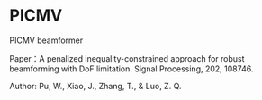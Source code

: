# PICMV
PICMV beamformer

Paper：A penalized inequality-constrained approach for robust beamforming with DoF limitation. Signal Processing, 202, 108746.


Author: Pu, W., Xiao, J., Zhang, T., & Luo, Z. Q.

